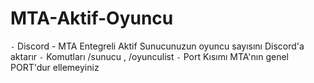# MTA-Aktif-Oyuncu
`-` Discord - MTA Entegreli Aktif Sunucunuzun oyuncu sayısını Discord'a aktarır
`-` Komutları /sunucu , /oyunculist
`-` Port Kısımı MTA'nın genel PORT'dur ellemeyiniz
